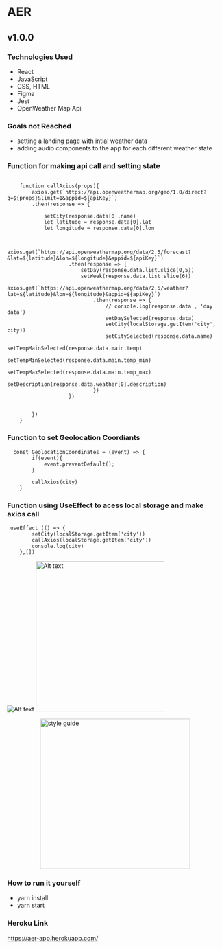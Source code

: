 # AER

## v1.0.0

### Technologies Used
- React
- JavaScript
- CSS, HTML
- Figma 
- Jest
- OpenWeather Map Api

### Goals not Reached

- setting a landing page with intial weather data 
- adding audio components to the app for each different weather state



### Function for making api call and setting state 

```
 
    function callAxios(props){
        axios.get(`https://api.openweathermap.org/geo/1.0/direct?q=${props}&limit=1&appid=${apiKey}`)
        .then(response => {
          
            setCity(response.data[0].name)
            let latitude = response.data[0].lat
            let longitude = response.data[0].lon
            
           
                axios.get(`https://api.openweathermap.org/data/2.5/forecast?&lat=${latitude}&lon=${longitude}&appid=${apiKey}`)
                    .then(response => {
                        setDay(response.data.list.slice(0,5))
                        setWeek(response.data.list.slice(6))
                        axios.get(`https://api.openweathermap.org/data/2.5/weather?lat=${latitude}&lon=${longitude}&appid=${apiKey}`)
                            .then(response => {
                                // console.log(response.data , 'day data')
                                setDaySelected(response.data)
                                setCity(localStorage.getItem('city', city))
                                setCitySelected(response.data.name)
                                setTempMainSelected(response.data.main.temp)
                                setTempMinSelected(response.data.main.temp_min)
                                setTempMaxSelected(response.data.main.temp_max)
                                setDescription(response.data.weather[0].description)
                            })
                    })
                    

        }) 
    }
```

### Function to set Geolocation Coordiants 
```
  const GeolocationCoordinates = (event) => {
        if(event){
            event.preventDefault();
        }
        
        callAxios(city)  
    }
```
### Function using UseEffect to acess local storage and make axios call 
```
 useEffect (() => {
        setCity(localStorage.getItem('city'))
        callAxios(localStorage.getItem('city'))
        console.log(city)
    },[])
```

<img
  src="./images/desktop.png"
  alt="Alt text"
  title="Optional title"
  style="display: inline-block; margin: 0 auto; max-width: 300px">
  <img
  src="./images/mobile.png"
  alt="Alt text"
  title="Optional title"
  style="display: inline-block; margin: 0 auto; max-width: 300px; height: 350px">

<img src="./images/styleguide.png"
alt="style guide" style="display: flex; margin: 0 auto; max-widht: 300px; height: 350px">

### How to run it yourself
- yarn install 
- yarn start

### Heroku Link 
https://aer-app.herokuapp.com/


